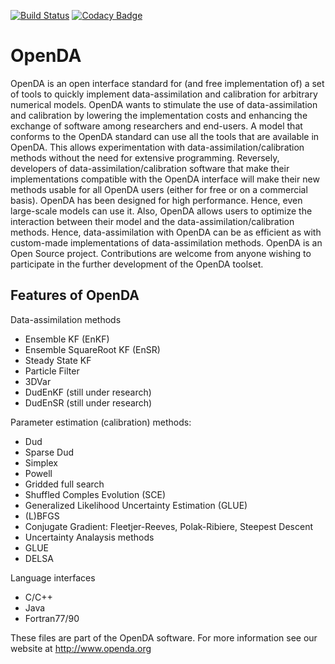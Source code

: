 [![Build Status](https://travis-ci.org/OpenDA-Association/OpenDA.svg?branch=master)](https://travis-ci.org/OpenDA-Association/OpenDA)
[![Codacy Badge](https://api.codacy.com/project/badge/Grade/465833e082b54b279105a280b36c75b8)](https://www.codacy.com/gh/OpenDA-Association/OpenDA?utm_source=github.com&amp;utm_medium=referral&amp;utm_content=OpenDA-Association/OpenDA&amp;utm_campaign=Badge_Grade)
# OpenDA

OpenDA is an open interface standard for (and free implementation of) a set of tools to quickly implement data-assimilation and calibration for arbitrary numerical models. OpenDA wants to stimulate the use of data-assimilation and calibration by lowering the implementation costs and enhancing the exchange of software among researchers and end-users.
A model that conforms to the OpenDA standard can use all the tools that are available in OpenDA. This allows experimentation with data-assimilation/calibration methods without the need for extensive programming. Reversely, developers of data-assimilation/calibration software that make their implementations compatible with the OpenDA interface will make their new methods usable for all OpenDA users (either for free or on a commercial basis).
OpenDA has been designed for high performance. Hence, even large-scale models can use it. Also, OpenDA allows users to optimize the interaction between their model and the data-assimilation/calibration methods. Hence, data-assimilation with OpenDA can be as efficient as with custom-made implementations of data-assimilation methods.
OpenDA is an Open Source project. Contributions are welcome from anyone wishing to participate in the further development of the OpenDA toolset.

## Features of OpenDA

Data-assimilation methods

  - Ensemble KF (EnKF)
  - Ensemble SquareRoot KF (EnSR)
  - Steady State KF
  - Particle Filter
  - 3DVar
  - DudEnKF (still under research)
  - DudEnSR (still under research)

Parameter estimation (calibration) methods:

  - Dud
  - Sparse Dud
  - Simplex
  - Powell
  - Gridded full search
  - Shuffled Comples Evolution (SCE)
  - Generalized Likelihood Uncertainty Estimation (GLUE)
  - (L)BFGS
  - Conjugate Gradient: Fleetjer-Reeves, Polak-Ribiere, Steepest Descent
  - Uncertainty Analaysis methods
  - GLUE
  - DELSA

Language interfaces

  - C/C++
  - Java
  - Fortran77/90

These files are part of the OpenDA software. For more information see our website at
http://www.openda.org

